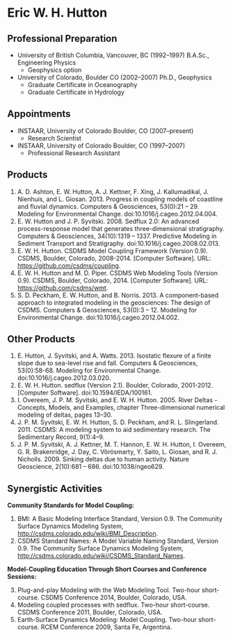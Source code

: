 # Eric W. H. Hutton

## Professional Preparation

*   University of British Columbia, Vancouver, BC (1992–1997)
    B.A.Sc., Engineering Physics
    * Geophysics option
*   University of Colorado, Boulder CO (2002–2007)
    Ph.D., Geophysics
    * Graduate Certificate in Oceanography
    * Graduate Certificate in Hydrology

## Appointments

*   INSTAAR, University of Colorado Boulder, CO	(2007–present)  
    * Research Scientist
*   INSTAAR, University of Colorado Boulder, CO	(1997–2007)  
    * Professional Research Assistant

## Products

1.  A. D. Ashton, E. W. Hutton, A. J. Kettner, F. Xing, J. Kallumadikal, J.
    Nienhuis, and L. Giosan. 2013. Progress in coupling models of coastline and
    fluvial dynamics. Computers & Geosciences, 53(0):21 – 29. Modeling for
    Environmental Change. doi:10.1016/j.cageo.2012.04.004.
1.  E. W. Hutton and J. P. Syvitski. 2008. Sedflux 2.0: An advanced
    process-response model that generates three-dimensional stratigraphy.
    Computers & Geosciences, 34(10):1319 – 1337. Predictive Modeling in
    Sediment Transport and Stratigraphy. doi:10.1016/j.cageo.2008.02.013.
1.  E. W. H. Hutton.  CSDMS Model Coupling Framework (Version 0.9).  CSDMS,
    Boulder, Colorado, 2008-2014. [Computer Software].
    URL: https://github.com/csdms/coupling.
1.  E. W. H. Hutton and M. D. Piper.  CSDMS Web Modeling Tools (Version 0.9).
    CSDMS, Boulder, Colorado, 2014. [Computer Software].
    URL: https://github.com/csdms/wmt.
1.  S. D. Peckham, E. W. Hutton, and B. Norris. 2013. A component-based
    approach to integrated modeling in the geosciences: The design of CSDMS.
    Computers & Geosciences, 53(0):3 – 12. Modeling for Environmental Change.
    doi:10.1016/j.cageo.2012.04.002.

## Other Products

1.  E. Hutton, J. Syvitski, and A. Watts.  2013.  Isostatic flexure of a finite
    slope due to sea-level rise and fall.  Computers & Geosciences,
    53(0):58-68.  Modeling for Environmental Change.
    doi:10.1016/j.cageo.2012.03.020.
1.  E. W. H. Hutton. sedflux (Version 2.1). Boulder, Colorado, 2001-2012.
    [Computer Software]. doi:10.1594/IEDA/100161.
1.  I. Overeem, J. P. M. Syvitski, and E. W. H. Hutton.  2005.  River Deltas -
    Concepts, Models, and Examples, chapter Three-dimensional numerical
    modeling of deltas, pages 13–30.
1.  J. P. M. Syvitski, E. W. H. Hutton, S. D. Peckham, and R. L.
    Slingerland.  2011. CSDMS: A modeling system to aid sedimentary research.
    The Sedimentary Record, 9(1):4–9.
1.  J. P. M. Syvitski, A. J. Kettner, M. T. Hannon, E. W. H. Hutton, I.
    Overeem, G. R. Brakenridge, J. Day, C. Vörösmarty, Y. Saito, L. Giosan, and
    R. J. Nicholls.  2009.  Sinking deltas due to human activity. Nature
    Geoscience, 2(10):681 – 686. doi:10.1038/ngeo629.

## Synergistic Activities

**Community Standards for Model Coupling:**

1.  BMI: A Basic Modeling Interface Standard, Version 0.9. The Community
    Surface Dynamics Modeling System,
    http://csdms.colorado.edu/wiki/BMI_Description.
2.  CSDMS Standard Names: A Model Variable Naming Standard, Version 0.9. The
    Community Surface Dynamics Modeling System,
    http://csdms.colorado.edu/wiki/CSDMS_Standard_Names.

**Model-Coupling Education Through Short Courses and Conference Sessions:**

3.  Plug-and-play Modeling with the Web Modeling Tool. Two-hour short-course.
    CSDMS Conference 2014, Boulder, Colorado, USA.
4.  Modeling coupled processes with sedflux. Two-hour short-course. CSDMS
    Conference 2011, Boulder, Colorado, USA.
5.  Earth-Surface Dynamics Modeling: Model Coupling.  Two-hour short-course.
    RCEM Conference 2009, Santa Fe, Argentina.
